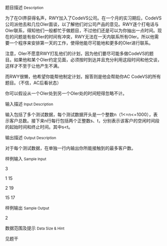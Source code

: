 <div class="panel panel-default">
<div class="area-title">
<span>
题目描述
<small>Description</small>
</span></div>
<div class="panel-body">

<p style=""><span style=""><span style=""></span><span style="">为了在OI界获得名声，RWY加入了CodeVS公司。在一个月的实习期后，CodeVS公司派他去和几位OIer面谈，以了解他们对公司产品的意见。<span style="">RWY</span>逐个打电话与OIer联系，得知他们一般都忙于做题目，不过他们还是可以为你抽出一点时间。现在的问题是有些OIer的时间有冲突，<span style="">RWY</span>无法在一天内联系所有OIer。所以他需要一个程序来安排第一天的工作，使得他能尽可能地和更多的OIer进行联系。</span></span></p><p style=""><span style="">注意，OIer不愿意RWY打乱他们的计划，因为他们要尽可能多做CodeVS的题目。如果他和某个OIer约定见面，必须按时到达并且充分利用这段时间和他交谈，这样才不至于让他产生不满。</span></p><p style=""><span style="">而RWY很懒，他希望你能帮他制定计划，报答则是他会帮助你AC CodeVS的所有题目。（不信，AC后看状态）</span></p><p style=""><span style="">你可以假设从一个OIer处到另一个OIer处的时间短得忽略不计。</span></p>

</div>
</div>

<div class="panel panel-default">
<div class="area-title">
<span>
输入描述
<small>Input Description</small>
</span></div>
<div class="panel-body">
<p style=""><span style="">输入包括了多个测试数据，每个测试数据开头是一个整数n（1&lt;=n&lt;=1000），表示客户总数。接下来n行每行包括两个正整数s、t，分别表示该客户的空闲时间段的起始时间和终止时间。其中s&lt;t。</span></p><p style=""><span style=""></span></p>

</div>
</div>
<div  class="panel panel-default">
<div class="area-title">
<span>
输出描述
<small>Output Description</small>
</span></div>
<div class="panel-body">

<p><span style="font-family: 宋体; text-indent: 28px;">对于每个测试数据，在单独一行内输出你所能接触到的最多客户数。</span></p>

</div>
</div>


<div class="panel panel-default">
<div class="area-title">
<span>
样例输入
<small>Sample Input</small>
</span></div>
<div class="panel-body">
<p>3</p><p>1 15</p><p>2 19</p><p>15 17</p>

</div>
</div>

<div class="panel panel-default">
<div class="area-title">
<span>
样例输出
<small>Sample Output</small>
</span></div>
<div class="panel-body">
<p>2</p>

</div>
</div>

<div class="panel panel-default">
<div class="area-title">
<span>
数据范围及提示
<small>Data Size & Hint</small>
</span></div>
<div class="panel-body">
<p><span style="">见题干</span></p>
</div>
</div>